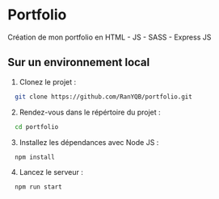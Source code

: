 # Portfolio

Création de mon portfolio en HTML - JS - SASS - Express JS


## Sur un environnement local 

1. Clonez le projet :

```bash
  git clone https://github.com/RanYQB/portfolio.git
```

2. Rendez-vous dans le répértoire du projet :

```bash
  cd portfolio
```

3. Installez les dépendances avec Node JS :

```bash
  npm install
```

4. Lancez le serveur :

```bash
  npm run start
```
